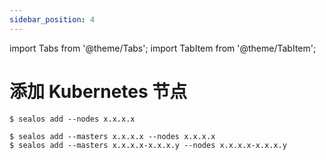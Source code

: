 ```yaml
---
sidebar_position: 4
---
```


import Tabs from '@theme/Tabs';
import TabItem from '@theme/TabItem';

# 添加 Kubernetes 节点

<Tabs groupId="add_type">
  <TabItem value="add_node" label="节点" default>

```shell
$ sealos add --nodes x.x.x.x
```

  </TabItem>

  <TabItem value="add_master" label="Master 节点" default>

```shell
$ sealos add --masters x.x.x.x --nodes x.x.x.x
$ sealos add --masters x.x.x.x-x.x.x.y --nodes x.x.x.x-x.x.x.y
```

  </TabItem>
</Tabs>
